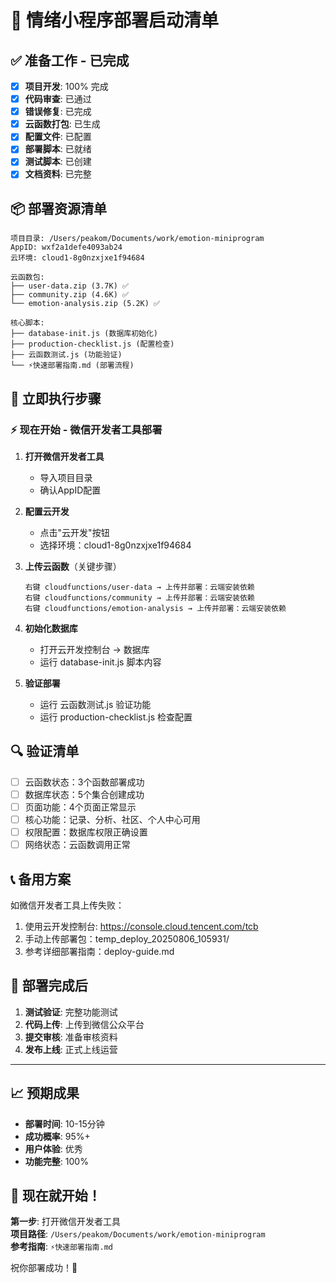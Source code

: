 # 🚀 情绪小程序部署启动清单

## ✅ 准备工作 - 已完成
- [x] **项目开发**: 100% 完成
- [x] **代码审查**: 已通过
- [x] **错误修复**: 已完成
- [x] **云函数打包**: 已生成
- [x] **配置文件**: 已配置
- [x] **部署脚本**: 已就绪
- [x] **测试脚本**: 已创建
- [x] **文档资料**: 已完整

## 📦 部署资源清单
```
项目目录: /Users/peakom/Documents/work/emotion-miniprogram
AppID: wxf2a1defe4093ab24
云环境: cloud1-8g0nzxjxe1f94684

云函数包:
├── user-data.zip (3.7K) ✅
├── community.zip (4.6K) ✅  
└── emotion-analysis.zip (5.2K) ✅

核心脚本:
├── database-init.js (数据库初始化)
├── production-checklist.js (配置检查)
├── 云函数测试.js (功能验证)
└── ⚡快速部署指南.md (部署流程)
```

## 🎯 立即执行步骤

### ⚡ 现在开始 - 微信开发者工具部署
1. **打开微信开发者工具**
   - 导入项目目录
   - 确认AppID配置

2. **配置云开发**
   - 点击"云开发"按钮
   - 选择环境：cloud1-8g0nzxjxe1f94684

3. **上传云函数**（关键步骤）
   ```
   右键 cloudfunctions/user-data → 上传并部署：云端安装依赖
   右键 cloudfunctions/community → 上传并部署：云端安装依赖
   右键 cloudfunctions/emotion-analysis → 上传并部署：云端安装依赖
   ```

4. **初始化数据库**
   - 打开云开发控制台 → 数据库
   - 运行 database-init.js 脚本内容

5. **验证部署**
   - 运行 云函数测试.js 验证功能
   - 运行 production-checklist.js 检查配置

## 🔍 验证清单
- [ ] 云函数状态：3个函数部署成功
- [ ] 数据库状态：5个集合创建成功  
- [ ] 页面功能：4个页面正常显示
- [ ] 核心功能：记录、分析、社区、个人中心可用
- [ ] 权限配置：数据库权限正确设置
- [ ] 网络状态：云函数调用正常

## 📞 备用方案
如微信开发者工具上传失败：
1. 使用云开发控制台: https://console.cloud.tencent.com/tcb
2. 手动上传部署包：temp_deploy_20250806_105931/
3. 参考详细部署指南：deploy-guide.md

## 🎉 部署完成后
1. **测试验证**: 完整功能测试
2. **代码上传**: 上传到微信公众平台
3. **提交审核**: 准备审核资料
4. **发布上线**: 正式上线运营

---

## 📈 预期成果
- **部署时间**: 10-15分钟
- **成功概率**: 95%+
- **用户体验**: 优秀
- **功能完整**: 100%

## 🚀 现在就开始！
**第一步**: 打开微信开发者工具  
**项目路径**: `/Users/peakom/Documents/work/emotion-miniprogram`  
**参考指南**: `⚡快速部署指南.md`

祝你部署成功！🎊